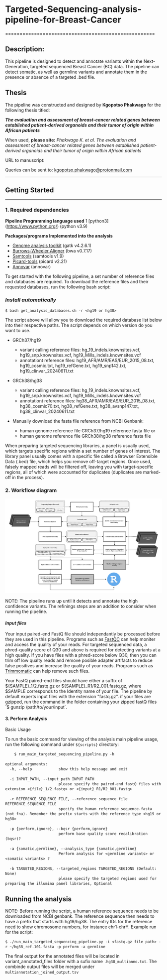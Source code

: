 # Targeted-Sequencing-analysis-pipeline-for-Breast-Cancer
====================================================

## Description:

This pipeline is designed to detect and annotate variants within the Next-Generation, targeted sequenced Breast Cancer (BC) data. The pipeline can detect somatic, as well as germline variants and annotate them in the presence or absence of a targeted .bed file.

## Thesis

The pipeline was constructed and designed by **Kgopotso Phakwago** for the following thesis titled:

**_The evaluation and assessment of breast-cancer related genes between established patient-derived organoids and their tumor of origin within African patients_**


When used, **please site:** _Phakwago K. et al. The evaluation and assessment of breast-cancer related genes between established patient-derived organoids and their tumor of origin within African patients_  

URL to manuscript:

Queries can be sent to: kgopotso.phakwago@protonmail.com

-------------------------------------------------
## Getting Started
------------------

### 1. Required dependencies 

**Pipeline Programming language used**
1 [python3] (https://www.python.org/) (python v3.9)

**Packages/programs Implemented into the analysis**
* [Genome analysis toolkit](https://gatk.broadinstitute.org/hc/en-us) (gatk v4.2.6.1)
* [Burrows-Wheeler Aligner](https://github.com/lh3/bwa) (bwa v0.7.17)
* [Samtools](http://www.htslib.org/download/) (samtools v1.9)
* [Picard-tools](https://github.com/broadinstitute/picard) (picard v2.21)
* [Annovar](https://annovar.openbioinformatics.org/en/latest/) (annovar)


To get started with the following pipeline, a set number of reference files and databases are required. To download the reference files and their requested databases, run the following bash script:

### *Install automatically*

    $ bash get_analysis_databases.sh -r <hg19 or hg38>

The script above will allow you to download the required database list below into their respective paths. The script depends on which version do you want to use.
* GRCh37/hg19
    - variant calling reference files: hg_19_indels.knownsites.vcf, hg19_snp.knownsites.vcf, hg19_Mills_indels.knownsites.vcf
    - annotationt reference files: hg19_AFR/AMR/EAS/EUR_2015_08.txt, hg19_cosmic.txt, hg19_refGene.txt, hg19_snp142.txt, hg19_clinvar_20240611.txt
* GRCh38/hg38
    - variant calling reference files: hg_19_indels.knownsites.vcf, hg19_snp.knownsites.vcf, hg19_Mills_indels.knownsites.vcf
    - annotationt reference files: hg38_AFR/AMR/EAS/EUR_2015_08.txt, hg38_cosmic70.txt, hg38_refGene.txt, hg38_avsnp147.txt, hg38_clinvar_20240611.txt 

* Manually download the fasta file reference from NCBI Genbank:
    - human genome reference file GRCh37/hg19 reference fasta file or
    - human genome reference file GRCh38/hg38 reference fasta file


When preparing targeted sequencing libraries, a panel is usually used, which targets specific regions within a set number of genes of interest. The library panel usually comes with a specific file called a Browser Extensible Data (.bed) file, which helps you remove off-target regions. Once used, falsely mapped reads will be filtered off, leaving you with target-specific regions, all of which were accounted for duplicates (duplicates are marked-off in the process).

### 2. Workflow diagram

![Workflow](images/NewPipelineCapture.PNG)

NOTE: The pipeline runs up until it detects and annotate the high confidence variants. The refinings steps are an addition to consider when running the pipeline. 

#### *Input files*

Your input paired-end FastQ file should independantly be processed before they are used in this pipeline. Programs such as [FastQC](https://www.bioinformatics.babraham.ac.uk/projects/fastqc/) can help moniter and access the quality of your reads. For targeted sequenced data, a phred-quality score of Q30 and above is required for detecting variants at a high quality. If you have files with a phred-score below Q30, then you can trim off low qualty reads and remove posible adapter artifacts to reduce false positives and increase the quality of your reads. Programs such as [Trimmomatic](http://www.usadellab.org/cms/?page=trimmomatic) can help remove such files.
   
Your FastQ paired-end files should have either a suffix of ${SAMPLE}_1/2.fastq.gz or ${SAMPLE}_R1/R2_001.fastq.gz, where $SAMPLE corresponds to the Identity name of your file. The pipeline by default experts input files with the extension "fastq.gz". if your files are gzipped, run the command in the folder containing your zipped fastQ files `$ gunzip /path/to/your/input`. 

#### 3. Perform Analysis
 
Basic Usage

To run the basic command for viewing of the analysis main pipeline usage, run the following command under `${scripts}` directory:

```
    $ run_main_targeted_sequencing_pipeline.py -h

optional arguments:
  -h, --help            show this help message and exit

  -i INPUT_PATH, --input_path INPUT_PATH
                        please specify the paired-end fastQ files with extension <{file}_1/2.fastq> or <{input}_R1/R2_001.fastq>

  -r REFERENCE_SEQUENCE_FILE, --reference_sequence_file REFERENCE_SEQUENCE_FILE
                        specify the human reference sequence.fasta (not fna). Remember the prefix starts with the reference type <hg19 or hg38>

  -p {perform,ignore}, --bqsr {perform,ignore}
                        perform base quality score recalibration (bqsr)?

  -a {somatic,germline}, --analysis_type {somatic,germline}
                        Perform analysis for <germline variants> or <somatic variants> ?

  -b TARGETED_REGIONS, --targeted_regions TARGETED_REGIONS (Default: None)
                        please specify the targeted regions used for preparing the illumina panel libraries, Optional
```

Running the analysis
---------------------------------
NOTE: Before running the script, a human reference sequence needs to be downloaded from NCBI genbank. The reference sequence then needs to have a prefix that starts with hg19/hg38. The entry IDs for the reference need to show chromosome numbers, for instance chr1-chrY. Example run for the script:

    $ ./run_main_targeted_sequencing_pipeline.py -i <fastq.gz file path> -r ~/hg38_ref.101.fasta -p perform -a germline

The final output for the annotated files will be located in variant_annotated_files folder with a sufix name `.hg38_multianno.txt`. The combinde output files will be merged under `multiannotation_joined_output.tsv`


